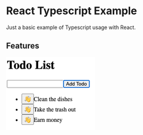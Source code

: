 # React Typescript Example
Just a basic example of Typescript usage with React.

## Features
![Preview of the web front-end](./public/index.png)